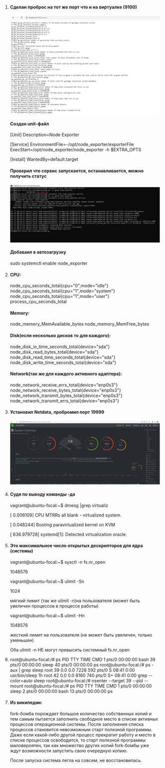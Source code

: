 1.  #### Сделан проброс на тот же порт что и на виртуалке (9100)

    ![screenshot](https://github.com/gorinich666/netology.devops/blob/main/NodeExporter.png?raw=true)
    #### Создан unit-файл
    
    [Unit]
    Description=Node Exporter
 
    [Service]
    EnvironmentFile=-/opt/node_exporter/exporterFile 
    ExecStart=/opt/node_exporter/node_exporter -h $EXTRA_OPTS

 
    [Install]
    WantedBy=default.target
    
    #### Проверил что сервис запускается, останавливается, можно получить статус
    
    ![screenshot](https://github.com/gorinich666/netology.devops/blob/main/Systemctl.png?raw=true)
    
    #### Добаваил в автозагрузку
    
    sudo systemctl enable node_exporter

2.  #### CPU:

    node_cpu_seconds_total{cpu="0",mode="idle"}
    node_cpu_seconds_total{cpu="1",mode="system"}
    node_cpu_seconds_total{cpu="1",mode="user"}
    process_cpu_seconds_total 
    
    #### Memory:
    
    node_memory_MemAvailable_bytes 
    node_memory_MemFree_bytes
    
    #### Disk(если несколько дисков то для каждого):
    
    node_disk_io_time_seconds_total{device="sda"} 
    node_disk_read_bytes_total{device="sda"} 
    node_disk_read_time_seconds_total{device="sda"} 
    node_disk_write_time_seconds_total{device="sda"}
    
    #### Network(так же для каждого активного адаптера):
    
    node_network_receive_errs_total{device="enp0s3"} 
    node_network_receive_bytes_total{device="enp0s3"} 
    node_network_transmit_bytes_total{device="enp0s3"}
    node_network_transmit_errs_total{device="enp0s3"}
    
3.  #### Установил Netdata, пробромил порт 19999
    
    ![screenshot](https://github.com/gorinich666/netology.devops/blob/main/Netdata.png?raw=true)
4.  #### Судя по выводу команды -да
    vagrant@ubuntu-focal:~$ dmesg |grep virtualiz
    
    [    0.006109] CPU MTRRs all blank - virtualized system.
    
    [    0.048244] Booting paravirtualized kernel on KVM
    
    [  636.979728] systemd[1]: Detected virtualization oracle.
    
5.  #### Это максимальное число открытых дескрипторов для ядра (системы)
    vagrant@ubuntu-focal:~$ sysctl -n fs.nr_open
    
    1048576
    
    vagrant@ubuntu-focal:~$ ulimit -Sn
    
    1024

    мягкий лимит (так же ulimit -n)на пользователя (может быть увеличен процессов в процессе работы)

    vagrant@ubuntu-focal:~$ ulimit -Hn
    
    1048576

    жесткий лимит на пользователя (не может быть увеличен, только уменьшен)

    Оба ulimit -n НЕ могут превысить системный fs.nr_open
6.  root@ubuntu-focal:/# ps
    PID TTY          TIME CMD
     1 pts/0    00:00:00 bash
    39 pts/0    00:00:00 sleep
    40 pts/0    00:00:00 ps
    root@ubuntu-focal:/# ps -aux | grep sleep
    root          39  0.0  0.0   7228   592 pts/0    S    08:41   0:00 usr/bin/sleep 1h
    root          42  0.0  0.0   8160   740 pts/0    S+   08:41   0:00 grep --color=auto sleep
    root@ubuntu-focal:/# nsenter --target 39 --pid --mount
    root@ubuntu-focal:/# ps
    PID TTY          TIME CMD
     1 pts/0    00:00:00 sleep
     2 pts/0    00:00:00 bash
    13 pts/0    00:00:00 ps
7.  #### Из википедии:
    
    fork-бомба порождает большое количество собственных копий и тем самым пытается заполнить свободное место в списке активных процессов операционной системы. После заполнения       списка процессов становится невозможным старт полезной программы. Даже если какой-либо другой процесс прекратит работу и место в списке процессов освободится, то старт           полезной программы маловероятен, так как множество других копий fork-бомбы уже ждут возможности запустить свою очередную копию.
    
    После запуска система легла на совсем, не восстановилась. 
